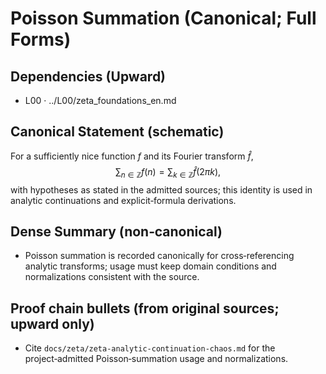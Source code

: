 # Poisson Summation (Canonical; Full Forms)

## Dependencies (Upward)
- L00 · ../L00/zeta_foundations_en.md

## Canonical Statement (schematic)
For a sufficiently nice function $f$ and its Fourier transform $\hat{f}$,
$$
\sum_{n\in\mathbb{Z}} f(n) = \sum_{k\in\mathbb{Z}} \hat{f}(2\pi k),
$$
with hypotheses as stated in the admitted sources; this identity is used in analytic continuations and explicit‑formula derivations.

## Dense Summary (non‑canonical)
- Poisson summation is recorded canonically for cross‑referencing analytic transforms; usage must keep domain conditions and normalizations consistent with the source.

## Proof chain bullets (from original sources; upward only)
- Cite `docs/zeta/zeta-analytic-continuation-chaos.md` for the project‑admitted Poisson‑summation usage and normalizations.
